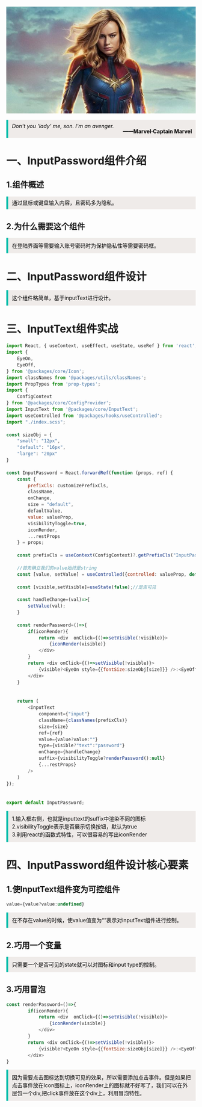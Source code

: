 ![哈哈](./assets/inputpassword/jingqi.jpg)


<blockquote style='padding: 10px; font-size: 1em; margin: 1em 0px; color: rgb(0, 0, 0); border-left: 5px solid rgba(0,189,170,1); background: rgb(239, 235, 233);line-height:1;'>
    <div>
        <div><i>Don't you 'lady' me, son. I'm an avenger.</i></div>
        <div style="text-align:right;"><b>——Marvel·Captain Marvel</b></div>
    <div> 
    
</blockquote>

# 一、InputPassword组件介绍

## 1.组件概述
<blockquote style='padding: 10px; font-size: 1em; margin: 1em 0px; color: rgb(0, 0, 0); border-left: 5px solid rgba(0,189,170,1); background: rgb(239, 235, 233);line-height:1;'>
    通过鼠标或键盘输入内容，且密码多为隐私。
</blockquote>

## 2.为什么需要这个组件
<blockquote style='padding: 10px; font-size: 1em; margin: 1em 0px; color: rgb(0, 0, 0); border-left: 5px solid rgba(0,189,170,1); background: rgb(239, 235, 233);line-height:1.5;'>
    <div>在登陆界面等需要输入账号密码时为保护隐私性等需要密码框。</div>
</blockquote>

# 二、InputPassword组件设计

<blockquote style='padding: 10px; font-size: 1em; margin: 1em 0px; color: rgb(0, 0, 0); border-left: 5px solid rgba(0,189,170,1); background: rgb(239, 235, 233);line-height:1.5;'>
   这个组件略简单，基于inputText进行设计。
</blockquote>

# 三、InputText组件实战

```js
import React, { useContext, useEffect, useState, useRef } from 'react';
import {
    EyeOn,
    EyeOff,
} from '@packages/core/Icon'; 
import classNames from '@packages/utils/classNames';
import PropTypes from 'prop-types';
import {
    ConfigContext
} from '@packages/core/ConfigProvider';
import InputText from '@packages/core/InputText';
import useControlled from '@packages/hooks/useControlled';
import "./index.scss";

const sizeObj = {
    "small": "12px",
    "default": "16px",
    "large": "20px"
}

const InputPassword = React.forwardRef(function (props, ref) {
    const {
        prefixCls: customizePrefixCls,
        className,
        onChange,
        size = "default", 
        defaultValue,
        value: valueProp, 
        visibilityToggle=true,
        iconRender,
        ...restProps
    } = props; 

    const prefixCls = useContext(ConfigContext)?.getPrefixCls("InputPassword", customizePrefixCls);

    //首先确立我们的value始终是string
    const [value, setValue] = useControlled({controlled: valueProp, default: defaultValue});   
  
    const [visible,setVisible]=useState(false);//是否可见

    const handleChange=(val)=>{   
        setValue(val);
    }   

    const renderPassword=()=>{
        if(iconRender){
            return <div  onClick={()=>setVisible(!visible)}>
                {iconRender(visible)}
            </div>
        }
        return <div onClick={()=>setVisible(!visible)}>
            {visible?<EyeOn style={{fontSize:sizeObj[size]}} />:<EyeOff style={{fontSize:sizeObj[size]}} />}
        </div>
    }
 
 
    return (
        <InputText
            component={"input"}
            className={classNames(prefixCls)}   
            size={size}
            ref={ref}
            value={value?value:""}
            type={visible?"text":"password"}
            onChange={handleChange} 
            suffix={visibilityToggle?renderPassword():null}
            {...restProps}
        />
    )
});
 

export default InputPassword;
```


<blockquote style='padding: 10px; font-size: 1em; margin: 1em 0px; color: rgb(0, 0, 0); border-left: 5px solid rgba(0,189,170,1); background: rgb(239, 235, 233);line-height:1.5;'>
   1.输入框右侧，也就是inputtext的suffix中渲染不同的图标<br />
   2.visibilityToggle表示是否展示切换按钮，默认为true<br />
   3.利用react的函数式特性，可以很容易的写出iconRender
</blockquote>


# 四、InputPassword组件设计核心要素

## 1.使InputText组件变为可控组件

```js
value={value?value:undefined}
```

<blockquote style='padding: 10px; font-size: 1em; margin: 1em 0px; color: rgb(0, 0, 0); border-left: 5px solid rgba(0,189,170,1); background: rgb(239, 235, 233);line-height:1.5;'>
    在不存在value的时候，使value值变为“”表示对inputText组件进行控制。
</blockquote>

## 2.巧用一个变量

<blockquote style='padding: 10px; font-size: 1em; margin: 1em 0px; color: rgb(0, 0, 0); border-left: 5px solid rgba(0,189,170,1); background: rgb(239, 235, 233);line-height:1.5;'>
    只需要一个是否可见的state就可以对图标和input type的控制。
</blockquote>
 
 ## 3.巧用冒泡

```js
const renderPassword=()=>{
        if(iconRender){
            return <div  onClick={()=>setVisible(!visible)}>
                {iconRender(visible)}
            </div>
        }
        return <div onClick={()=>setVisible(!visible)}>
            {visible?<EyeOn style={{fontSize:sizeObj[size]}} />:<EyeOff style={{fontSize:sizeObj[size]}} />}
        </div>
}
```
 <blockquote style='padding: 10px; font-size: 1em; margin: 1em 0px; color: rgb(0, 0, 0); border-left: 5px solid rgba(0,189,170,1); background: rgb(239, 235, 233);line-height:1.5;'>
    因为需要点击图标达到切换可见的效果，所以需要添加点击事件。但是如果把点击事件放在Icon图标上，iconRender上的图标就不好写了，我们可以在外层包一个div,把click事件放在这个div上，利用冒泡特性。
</blockquote>
 